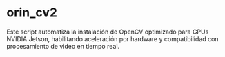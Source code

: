 # orin_cv2
Este script automatiza la instalación de OpenCV optimizado para GPUs NVIDIA Jetson, habilitando aceleración por hardware y compatibilidad con procesamiento de video en tiempo real.
